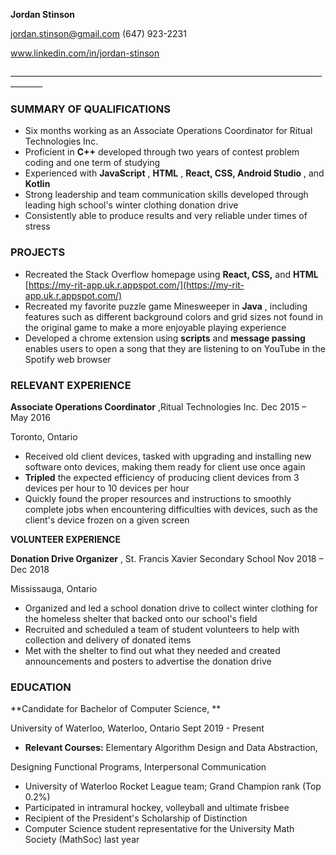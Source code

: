 **Jordan Stinson**

jordan.stinson@gmail.com (647) 923-2231

www.linkedin.com/in/jordan-stinson

\_\_\_\_\_\_\_\_\_\_\_\_\_\_\_\_\_\_\_\_\_\_\_\_\_\_\_\_\_\_\_\_\_\_\_\_\_\_\_\_\_\_\_\_\_\_\_\_\_\_\_\_\_\_\_\_\_\_\_\_\_\_\_\_\_\_\_\_\_\_\_\_\_\_\_\_\_\_\_\_\_\_\_\_\_\_

### SUMMARY OF QUALIFICATIONS

- Six months working as an Associate Operations Coordinator for Ritual Technologies Inc.
- Proficient in **C++** developed through two years of contest problem coding and one term of studying
- Experienced with **JavaScript** , **HTML** , **React, CSS, Android Studio** , and **Kotlin**
- Strong leadership and team communication skills developed through leading high school&#39;s winter clothing donation drive
- Consistently able to produce results and very reliable under times of stress

### PROJECTS

- Recreated the Stack Overflow homepage using **React, CSS,** and **HTML**
[https://my-rit-app.uk.r.appspot.com/](https://my-rit-app.uk.r.appspot.com/)
- Recreated my favorite puzzle game Minesweeper in **Java** , including features such as different background colors and grid sizes not found in the original game to make a more enjoyable playing experience
- Developed a chrome extension using **scripts** and **message passing** enables users to open a song that they are listening to on YouTube in the Spotify web browser

### RELEVANT EXPERIENCE

**Associate Operations Coordinator** ,Ritual Technologies Inc. Dec 2015 – May 2016

Toronto, Ontario

- Received old client devices, tasked with upgrading and installing new software onto devices, making them ready for client use once again
- **Tripled** the expected efficiency of producing client devices from 3 devices per hour to 10 devices per hour
- Quickly found the proper resources and instructions to smoothly complete jobs when encountering difficulties with devices, such as the client&#39;s device frozen on a given screen

**VOLUNTEER EXPERIENCE**

**Donation Drive Organizer** , St. Francis Xavier Secondary School Nov 2018 – Dec 2018

Mississauga, Ontario

- Organized and led a school donation drive to collect winter clothing for the homeless shelter that backed onto our school&#39;s field
- Recruited and scheduled a team of student volunteers to help with collection and delivery of donated items
- Met with the shelter to find out what they needed and created announcements and posters to advertise the donation drive

### EDUCATION

**Candidate for Bachelor of Computer Science, **

University of Waterloo, Waterloo, Ontario Sept 2019 - Present

- **Relevant Courses:** Elementary Algorithm Design and Data Abstraction,

Designing Functional Programs, Interpersonal Communication

- University of Waterloo Rocket League team; Grand Champion rank (Top 0.2%)
- Participated in intramural hockey, volleyball and ultimate frisbee
- Recipient of the President&#39;s Scholarship of Distinction
- Computer Science student representative for the University Math Society (MathSoc) last year